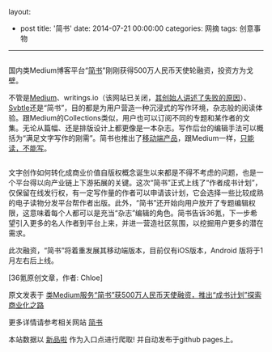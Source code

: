 layout: 
  - post 
title: '简书' 
date: 2014-07-21 00:00:00 
categories: 网摘 
tags: 创意事物 
---

<p><img src="http://a.36krcnd.com/photo/2014/0b4b2d8487c4e28ee953d22175706097.jpg" alt=""/></p>

<p>国内类Medium博客平台“<a target="_blank" data-no-turbolink="true" href="http://jianshu.io/">简书</a>”刚刚获得500万人民币天使轮融资，投资方为戈壁。</p>

<p>不管是<a target="_blank" data-no-turbolink="true" href="http://www.36kr.com/p/208436.html">Medium</a>、writings.io（该网站已关闭，<a target="_blank" data-no-turbolink="true" href="http://www.36kr.com/p/206974.html">其创始人讲述了失败的原因</a>）、<a target="_blank" data-no-turbolink="true" href="http://www.36kr.com/p/209449.html">Svbtle</a>还是“简书”，目的都是为用户营造一种沉浸式的写作环境，杂志般的阅读体验。跟Medium的Collections类似，用户也可以订阅不同的专题和某作者的文集。无论从篇幅、还是排版设计上都更像是一本杂志。写作后台的编辑手法可以概括为“满足文字写作的刚需”。简书也推出了<a target="_blank" data-no-turbolink="true" href="https://itunes.apple.com/us/app/jian-shu/id888237539?mt=8">移动端产品</a>，跟Medium一样，<a target="_blank" data-no-turbolink="true" href="http://www.36kr.com/p/210566.html">只能读，不能写</a>。</p>

<p><img src="http://a.36krcnd.com/photo/2014/66d1c23f96055aced0dce60e0bdbf602.jpg" alt=""/></p>

<p>文字创作如何转化成商业价值自版权概念诞生以来都是不得不考虑的问题，也是一个平台得以向产业链上下游拓展的关键。这次“简书”正式上线了“作者成书计划”，仅保留在线发行权，有一定写作量的作者可以申请该计划，它会选择一些比较成熟的电子读物分发平台帮作者出版。此外，“简书”还开始向用户放开了专题编辑权限，这意味着每个人都可以是充当“杂志”编辑的角色。简书告诉<span>36氪</span>，下一步希望引入更多的名人作者到平台上来，并进一营造社区氛围，以挖掘用户更多的潜在需求。</p>

<p>此次融资，“简书”将着重发展其移动端版本，目前仅有iOS版本，Android 版将于1月左右后上线。</p>
					<p>[<span>36氪</span>原创文章，作者: Chloe]</p>
					<p></p>  



原文发表于 [类Medium服务“简书”获500万人民币天使融资，推出“成书计划”探索商业化之路](http://www.36kr.com/p/213520.html)  

更多详情请参考相关网站 [简书](http://jianshu.io/)  

本站数据以 [新品啦](http://xinpinla.com/) 作为入口点进行爬取! 并自动发布于github pages上。  
